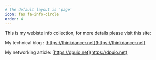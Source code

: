 ```yaml
---
# the default layout is 'page'
icon: fas fa-info-circle
order: 4
---
```


This is my webiste info collection, for more details please visit this site:

My technical blog : [https://thinkdancer.net](https://thinkdancer.net)

My networking article: [https://dpuio.net](https://dpuio.net)
